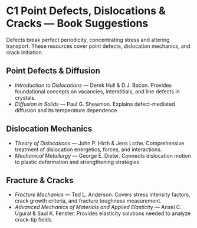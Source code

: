 # C1 Point Defects, Dislocations & Cracks — Book Suggestions

Defects break perfect periodicity, concentrating stress and altering transport. These resources cover point defects, dislocation mechanics, and crack initiation.

## Point Defects & Diffusion
- *Introduction to Dislocations* — Derek Hull & D.J. Bacon. Provides foundational concepts on vacancies, interstitials, and line defects in crystals.
- *Diffusion in Solids* — Paul G. Shewmon. Explains defect-mediated diffusion and its temperature dependence.

## Dislocation Mechanics
- *Theory of Dislocations* — John P. Hirth & Jens Lothe. Comprehensive treatment of dislocation energetics, forces, and interactions.
- *Mechanical Metallurgy* — George E. Dieter. Connects dislocation motion to plastic deformation and strengthening strategies.

## Fracture & Cracks
- *Fracture Mechanics* — Ted L. Anderson. Covers stress intensity factors, crack growth criteria, and fracture toughness measurement.
- *Advanced Mechanics of Materials and Applied Elasticity* — Ansel C. Ugural & Saul K. Fenster. Provides elasticity solutions needed to analyze crack-tip fields.
